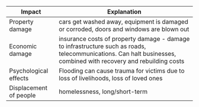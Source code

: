 | Impact | Explanation |
| ---- | ---- |
| Property damage | cars get washed away, equipment is damaged or corroded, doors and windows are blown out |
| Economic damage | insurance costs of property damage - damage to infrastructure such as roads, telecommunications. Can halt businesses, combined with recovery and rebuilding costs |
| Psychological effects | Flooding can cause trauma for victims due to loss of livelihoods, loss of loved ones |
| Displacement of people | homelessness, long/short-term |